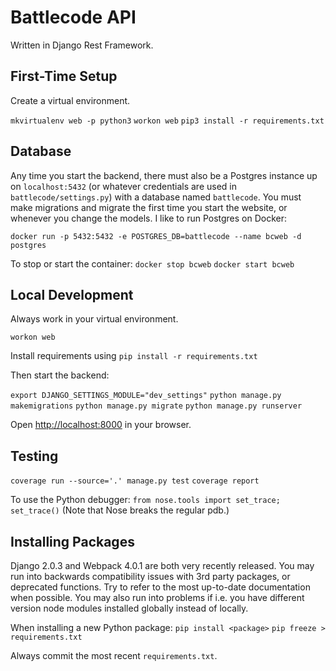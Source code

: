 # Battlecode API

Written in Django Rest Framework.

## First-Time Setup
Create a virtual environment.

`mkvirtualenv web -p python3`
`workon web`
`pip3 install -r requirements.txt`

## Database

Any time you start the backend, there must also be a Postgres instance up on `localhost:5432` (or whatever credentials are used in `battlecode/settings.py`) with a database named `battlecode`. You must make migrations and migrate the first time you start the website, or whenever you change the models. I like to run Postgres on Docker:

`docker run -p 5432:5432 -e POSTGRES_DB=battlecode --name bcweb -d postgres`

To stop or start the container: `docker stop bcweb` `docker start bcweb`

## Local Development

Always work in your virtual environment.

`workon web`

Install requirements using
`pip install -r requirements.txt`

Then start the backend:

`export DJANGO_SETTINGS_MODULE="dev_settings"`
`python manage.py makemigrations`
`python manage.py migrate`
`python manage.py runserver`

Open [http://localhost:8000](http://localhost:8000) in your browser.

## Testing

`coverage run --source='.' manage.py test`
`coverage report`

To use the Python debugger: `from nose.tools import set_trace; set_trace()` (Note that Nose breaks the regular pdb.)

## Installing Packages

Django 2.0.3 and Webpack 4.0.1 are both very recently released. You may run into backwards compatibility issues with 3rd party packages, or deprecated functions. Try to refer to the most up-to-date documentation when possible. You may also run into problems if i.e. you have different version node modules installed globally instead of locally.

When installing a new Python package:
`pip install <package>`
`pip freeze > requirements.txt`

Always commit the most recent `requirements.txt`.
